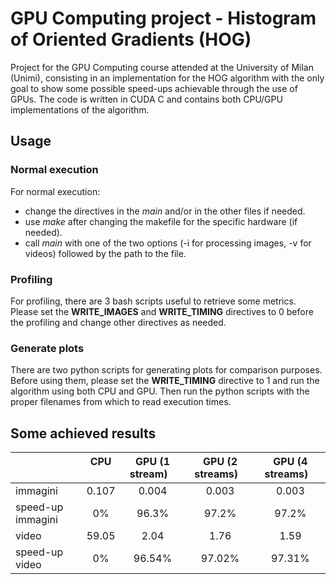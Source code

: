 # GPU Computing project - Histogram of Oriented Gradients (HOG)

Project for the GPU Computing course attended at the University of Milan (Unimi), consisting in an implementation for the HOG algorithm with the only goal to show some possible speed-ups achievable through the use of GPUs.
The code is written in CUDA C and contains both CPU/GPU implementations of the algorithm.


## Usage

### Normal execution
For normal execution:

-  change the directives in the *main* and/or in the other files if needed.
-  use *make* after changing the makefile for the specific hardware (if needed).
-  call *main* with one of the two options (-i for processing images, -v for videos) followed by the path to the file.

### Profiling
For profiling, there are 3 bash scripts useful to retrieve some metrics. Please set the **WRITE_IMAGES** and **WRITE_TIMING** directives to 0 before the profiling and change other directives as needed.

### Generate plots

There are two python scripts for generating plots for comparison purposes. Before using them, please set the **WRITE_TIMING** directive to 1 and run the algorithm using both CPU and GPU. Then run the python scripts with the proper filenames from which to read execution times.


## Some achieved results


|   | CPU  &nbsp;&nbsp; | GPU (1 stream) &nbsp;&nbsp; | GPU (2 streams)  &nbsp;&nbsp; | GPU (4 streams) &nbsp;&nbsp; |
|---|:-----:|:----------------:|:-----------------:|:----------------:|
| immagini  | 0.107  | 0.004  | 0.003  | 0.003 |
| speed-up immagini | 0% | 96.3% | 97.2% | 97.2% |
| video | 59.05 | 2.04 | 1.76 | 1.59 |
| speed-up video | 0% | 96.54% | 97.02% | 97.31% |